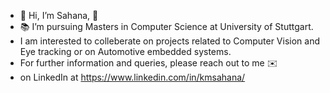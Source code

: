- :wave: Hi, I’m Sahana, :woman:
- :books: I’m pursuing Masters in Computer Science at University of Stuttgart.
- I am interested to colleberate on projects related to Computer Vision and Eye tracking or on Automotive embedded systems.
- For further information and queries, please reach out to me :envelope:
- on LinkedIn at https://www.linkedin.com/in/kmsahana/

<!---
SahOnBoarded/SahOnBoarded is a ✨ special ✨ repository because its `README.md` (this file) appears on your GitHub profile.
You can click the Preview link to take a look at your changes.
--->

